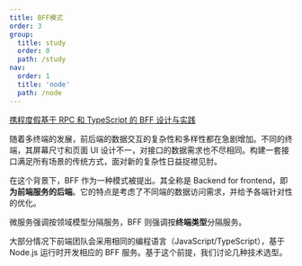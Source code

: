 ```yaml
---
title: BFF模式
order: 3
group:
  title: study
  order: 0
  path: /study
nav:
  order: 1
  title: 'node'
  path: /node
---
```


[携程度假基于 RPC 和 TypeScript 的 BFF 设计与实践](https://zhuanlan.zhihu.com/p/649364099)

随着多终端的发展，前后端的数据交互的复杂性和多样性都在急剧增加。不同的终端，其屏幕尺寸和页面 UI 设计不一，对接口的数据需求也不尽相同。构建一套接口满足所有场景的传统方式，面对新的复杂性日益捉襟见肘。

在这个背景下，BFF 作为一种模式被提出。其全称是 Backend for frontend，即**为前端服务的后端**。它的特点是考虑了不同端的数据访问需求，并给予各端针对性的优化。

微服务强调按领域模型分隔服务，BFF 则强调按**终端类型**分隔服务。

大部分情况下前端团队会采用相同的编程语言（JavaScript/TypeScript），基于 Node.js 运行时开发相应的 BFF 服务。基于这个前提，我们讨论几种技术选型。
